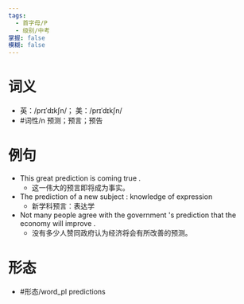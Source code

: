 ```yaml
---
tags:
  - 首字母/P
  - 级别/中考
掌握: false
模糊: false
---
```

# 词义
- 英：/prɪˈdɪkʃn/； 美：/prɪˈdɪkʃn/
- #词性/n  预测；预言；预告
# 例句
- This great prediction is coming true .
	- 这一伟大的预言即将成为事实。
- The prediction of a new subject : knowledge of expression
	- 新学科预言：表达学
- Not many people agree with the government 's prediction that the economy will improve .
	- 没有多少人赞同政府认为经济将会有所改善的预测。
# 形态
- #形态/word_pl predictions
